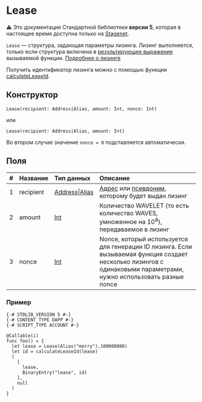 # Lease

:warning: Это документация Стандартной библиотеки **версии 5**, которая в настоящее время доступна только на [Stagenet](/ru/blockchain/blockchain-network/).

`Lease` — структура, задающая параметры лизинга. Лизинг выполняется, только если структура включена в [результирующее выражение](/ru/ride/v5/functions/callable-function#резуnьтат-выпоnнения-2) вызываемой функции. [Подробнее о лизинге](/ru/blockchain/leasing)

Получить идентификатор лизинга можно с помощью функции [calculateLeaseId](/ru/ride/v5/functions/built-in-functions/blockchain-functions#calculateleaseid).

## Конструктор

```ride
Lease(recipient: Address|Alias, amount: Int, nonce: Int)
```

или 

```ride
Lease(recipient: Address|Alias, amount: Int)
```

Во втором случае значение `nonce = 0` подставляется автоматически.

## Поля

| # | Название | Тип данных | Описание |
| :--- | :--- | :--- | :--- |
| 1 | recipient | [Address](/ru/ride/v5/structures/common-structures/address)&#124;[Alias](/ru/ride/v5/structures/common-structures/alias) | [Адрес](/ru/blockchain/account/address) или [псевдоним](/ru/blockchain/account/alias), которому будет выдан лизинг |
| 2 | amount | [Int](/ru/ride/v5/data-types/int) | Количество WAVELET (то есть количество WAVES, умноженное на 10<sup>8</sup>), передаваемое в лизинг |
| 3 | nonce | [Int](/ru/ride/v5/data-types/int) | Nonce, который используется для генерации ID лизинга. Если вызываемая функция создает несколько лизингов с одинаковыми параметрами, нужно использовать разные nonce |

### Пример

```
{-# STDLIB_VERSION 5 #-}
{-# CONTENT_TYPE DAPP #-}
{-# SCRIPT_TYPE ACCOUNT #-}
  
@Callable(i)
func foo() = {
  let lease = Lease(Alias("merry"),100000000)
  let id = calculateLeaseId(lease)
  (
    [
      lease,
      BinaryEntry("lease", id)
    ],
    null
  )
}
```